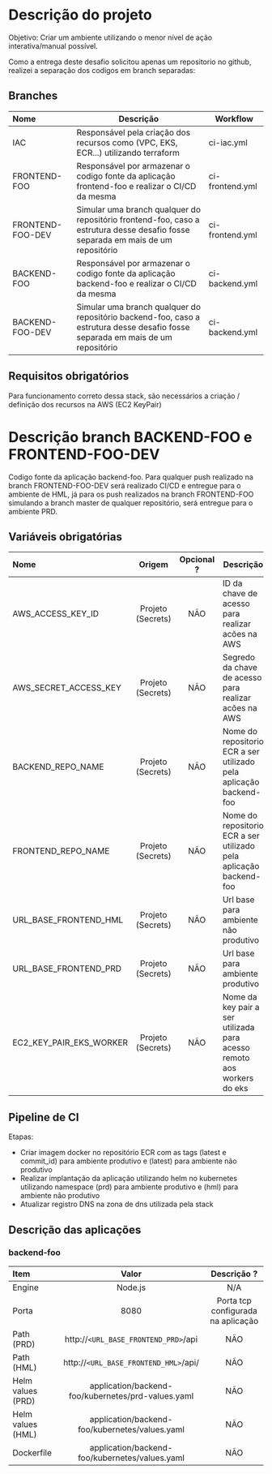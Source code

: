# Descrição do projeto

Objetivo: Criar um ambiente utilizando o menor nível de ação interativa/manual possível.

Como a entrega deste desafio solicitou apenas um repositorio no github, realizei a separação dos codigos em branch separadas:

## Branches

| Nome                  |  Descrição                                                                                                                        | Workflow        |
| :-------------------  |  ---------------------------------------------------------------------------------------------                                    | --------        |
| IAC                   |  Responsável pela criação dos recursos como (VPC, EKS, ECR...) utilizando terraform                                               | ci-iac.yml      |
| FRONTEND-FOO          |  Responsável por armazenar o codigo fonte da aplicação frontend-foo e realizar o CI/CD da mesma                                   | ci-frontend.yml |
| FRONTEND-FOO-DEV      |  Simular uma branch qualquer do repositório frontend-foo, caso a estrutura desse desafio fosse separada em mais de um repositório | ci-frontend.yml |
| BACKEND-FOO           |  Responsável por armazenar o codigo fonte da aplicação backend-foo e realizar o CI/CD da mesma                                    | ci-backend.yml  |
| BACKEND-FOO-DEV       |  Simular uma branch qualquer do repositório backend-foo, caso a estrutura desse desafio fosse separada em mais de um repositório  | ci-backend.yml  |

## Requisitos obrigatórios

Para funcionamento correto dessa stack, são necessários a criação / definição dos recursos na AWS (EC2 KeyPair)

# Descrição branch BACKEND-FOO e FRONTEND-FOO-DEV

Codigo fonte da aplicação backend-foo. Para qualquer push realizado na branch FRONTEND-FOO-DEV será realizado CI/CD e entregue para o ambiente de HML, já para os push realizados na branch FRONTEND-FOO simulando a branch master de qualquer repositório, será entregue para o ambiente PRD.

## Variáveis obrigatórias

| Nome                    | Origem  | Opcional ? | Descrição                                                                                     |
| :-------------------    | :-----: | :--------: | --------------------------------------------------------------------------------------------- |
| AWS_ACCESS_KEY_ID       |  Projeto (Secrets)   |    NÃO     | ID da chave de acesso para realizar acões na AWS                                 |
| AWS_SECRET_ACCESS_KEY   |  Projeto (Secrets)   |    NÃO     | Segredo da chave de acesso para realizar acões na AWS                            |
| BACKEND_REPO_NAME       |  Projeto (Secrets)   |    NÃO     | Nome do repositorio ECR a ser utilizado pela aplicação backend-foo               |
| FRONTEND_REPO_NAME      |  Projeto (Secrets)   |    NÃO     | Nome do repositorio ECR a ser utilizado pela aplicação backend-foo               |
| URL_BASE_FRONTEND_HML   |  Projeto (Secrets)   |    NÃO     | Url base para ambiente não produtivo                                             |
| URL_BASE_FRONTEND_PRD   |  Projeto (Secrets)   |    NÃO     | Url base para ambiente produtivo                                                 |
| EC2_KEY_PAIR_EKS_WORKER |  Projeto (Secrets)   |    NÃO     | Nome da key pair a ser utilizada para acesso remoto aos workers do eks           |

## Pipeline de CI

Etapas: 
- Criar imagem docker no repositório ECR com as tags (latest e commit_id) para ambiente produtivo e (latest) para ambiente não produtivo
- Realizar implantação da aplicação utilizando helm no kubernetes utilizando namespace (prd) para ambiente produtivo e (hml) para ambiente não produtivo
- Atualizar registro DNS na zona de dns utilizada pela stack

## Descrição das aplicações

### backend-foo

| Item                  | Valor                                                 | Descrição ? |
| :-------------------  | :-----:                                               | :--------:  |
| Engine                |  Node.js                                              |    N/A      |
| Porta                 |  8080                                                 |    Porta tcp configurada na aplicação      |
| Path (PRD)            |  http://`<URL_BASE_FRONTEND_PRD>`/api                 |    NÃO      |
| Path (HML)            |  http://`<URL_BASE_FRONTEND_HML>`/api/                |    NÃO      |
| Helm values (PRD)     |  application/backend-foo/kubernetes/prd-values.yaml   |    NÃO      |
| Helm values (HML)     |  application/backend-foo/kubernetes/values.yaml       |    NÃO      |
| Dockerfile            |  application/backend-foo/kubernetes/values.yaml       |    NÃO      |